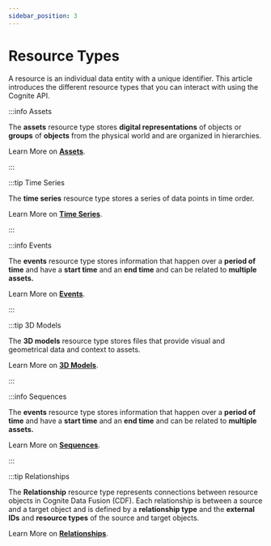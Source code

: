 ```yaml
---
sidebar_position: 3
---
```


# Resource Types

A resource is an individual data entity with a unique identifier. This article introduces the different resource types that you can interact with using the Cognite API.

:::info Assets

The **assets** resource type stores **digital representations** of objects or **groups** of **objects** from the physical world and are organized in hierarchies.  

Learn More on **[Assets](https://docs.cognite.com/dev/concepts/resource_types/assets.html)**.


:::

:::tip Time Series

The **time series** resource type stores a series of data points in time order.

Learn More on **[Time Series](https://docs.cognite.com/dev/concepts/resource_types/timeseries.html)**.


:::

:::info Events

The **events** resource type stores information that happen over a **period of time** and have a **start time** and an **end time** and can be related to **multiple assets.**

Learn More on **[Events](https://docs.cognite.com/dev/concepts/resource_types/events.html)**.


:::

:::tip 3D Models

The **3D models** resource type stores files that provide visual and geometrical data and context to assets.

Learn More on **[3D Models](https://docs.cognite.com/dev/concepts/resource_types/3dmodels.html)**.

:::

:::info Sequences

The **events** resource type stores information that happen over a **period of time** and have a **start time** and an **end time** and can be related to **multiple assets.**

Learn More on **[Sequences](https://docs.cognite.com/dev/concepts/resource_types/events.html)**.


:::

:::tip Relationships

The **Relationship** resource type represents connections between resource objects in Cognite Data Fusion (CDF). Each relationship is between a source and a target object and is defined by a **relationship type** and the **external IDs** and **resource types** of the source and target objects.


Learn More on **[Relationships](https://docs.cognite.com/dev/concepts/resource_types/events.html)**.



